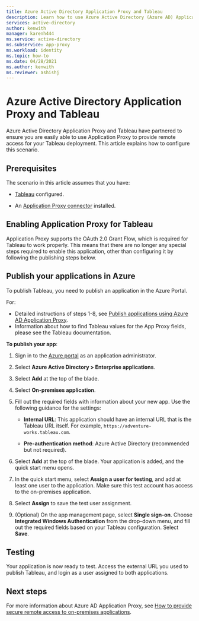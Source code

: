 ```yaml
---
title: Azure Active Directory Application Proxy and Tableau
description: Learn how to use Azure Active Directory (Azure AD) Application Proxy to provide remote access for your Tableau deployment.
services: active-directory
author: kenwith
manager: karenh444
ms.service: active-directory
ms.subservice: app-proxy
ms.workload: identity
ms.topic: how-to
ms.date: 04/28/2021
ms.author: kenwith
ms.reviewer: ashishj
---
```


# Azure Active Directory Application Proxy and Tableau 

Azure Active Directory Application Proxy and Tableau have partnered to ensure you are easily able to use Application Proxy to provide remote access for your Tableau deployment. This article explains how to configure this scenario.  

## Prerequisites 

The scenario in this article assumes that you have:

- [Tableau](https://onlinehelp.tableau.com/current/server/en-us/proxy.htm#azure) configured. 

- An [Application Proxy connector](../app-proxy/application-proxy-add-on-premises-application.md) installed. 

 
## Enabling Application Proxy for Tableau 

Application Proxy supports the OAuth 2.0 Grant Flow, which is required for Tableau to work properly. This means that there are no longer any special steps required to enable this application, other than configuring it by following the publishing steps below.


## Publish your applications in Azure 

To publish Tableau, you need to publish an application in the Azure Portal.

For:

- Detailed instructions of steps 1-8, see [Publish applications using Azure AD Application Proxy](../app-proxy/application-proxy-add-on-premises-application.md). 
- Information about how to find Tableau values for the App Proxy fields, please see the Tableau documentation.  

**To publish your app**: 


1. Sign in to the [Azure portal](https://portal.azure.com) as an application administrator. 

2. Select **Azure Active Directory > Enterprise applications**. 

3. Select **Add** at the top of the blade. 

4. Select **On-premises application**. 

5. Fill out the required fields with information about your new app. Use the following guidance for the settings: 

    - **Internal URL**: This application should have an internal URL that is the Tableau URL itself. For example, `https://adventure-works.tableau.com`. 

    - **Pre-authentication method**: Azure Active Directory (recommended but not required). 

6. Select **Add** at the top of the blade. Your application is added, and the quick start menu opens. 

7. In the quick start menu, select **Assign a user for testing**, and add at least one user to the application. Make sure this test account has access to the on-premises application. 

8. Select **Assign** to save the test user assignment. 

9. (Optional) On the app management page, select **Single sign-on**. Choose **Integrated Windows Authentication** from the drop-down menu, and fill out the required fields based on your Tableau configuration. Select **Save**. 

 

## Testing 

Your application is now ready to test. Access the external URL you used to publish Tableau, and login as a user assigned to both applications.



## Next steps

For more information about Azure AD Application Proxy, see [How to provide secure remote access to on-premises applications](application-proxy.md).

